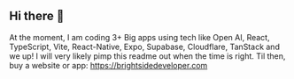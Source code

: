 ## Hi there 👋

 At the moment, I am coding 3+ Big apps using tech like Open AI, React, TypeScript, Vite, React-Native, Expo, Supabase, Cloudflare, TanStack and we up!
I will very likely pimp this readme out when the time is right. Til then, buy a website or app: https://brightsidedeveloper.com
<!--
**brightsidedeveloper/brightsidedeveloper** is a ✨ _special_ ✨ repository because its `README.md` (this file) appears on your GitHub profile.

Here are some ideas to get you started:

- 🔭 I’m currently working on ...
- 🌱 I’m currently learning ...
- 👯 I’m looking to collaborate on ...
- 🤔 I’m looking for help with ...
- 💬 Ask me about ...
- 📫 How to reach me: ...
- 😄 Pronouns: ...
- ⚡ Fun fact: ...
-->
